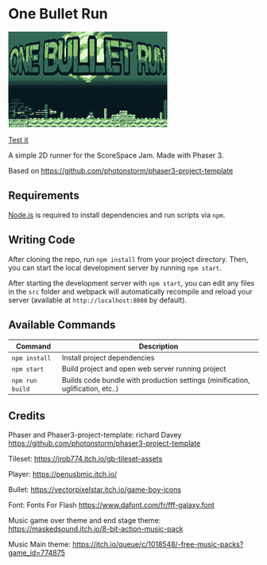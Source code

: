 # One Bullet Run

![main menu](https://github.com/huhmiel-games/one-bullet-run/blob/master/src/assets/graphics/background.png)

[Test it](https://itch.io/embed-upload/4514202?color=081820)

A simple 2D runner for the ScoreSpace Jam. Made with Phaser 3.

Based on https://github.com/photonstorm/phaser3-project-template



## Requirements

[Node.js](https://nodejs.org) is required to install dependencies and run scripts via `npm`.

## Writing Code

After cloning the repo, run `npm install` from your project directory. Then, you can start the local development
server by running `npm start`.

After starting the development server with `npm start`, you can edit any files in the `src` folder
and webpack will automatically recompile and reload your server (available at `http://localhost:8080`
by default).

## Available Commands

| Command | Description |
|---------|-------------|
| `npm install` | Install project dependencies |
| `npm start` | Build project and open web server running project |
| `npm run build` | Builds code bundle with production settings (minification, uglification, etc..) |


## Credits
Phaser and Phaser3-project-template: richard Davey https://github.com/photonstorm/phaser3-project-template

Tileset: https://jrob774.itch.io/gb-tileset-assets

Player: https://penusbmic.itch.io/

Bullet: https://vectorpixelstar.itch.io/game-boy-icons

Font: Fonts For Flash https://www.dafont.com/fr/fff-galaxy.font

Music game over theme and end stage theme: https://maskedsound.itch.io/8-bit-action-music-pack

Music Main theme: https://itch.io/queue/c/1018548/-free-music-packs?game_id=774875

